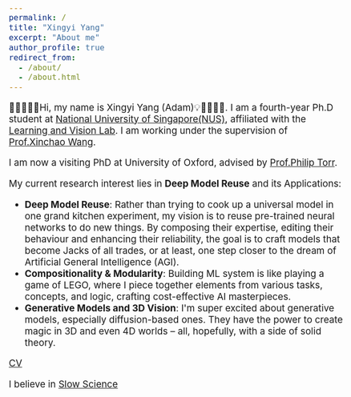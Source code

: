 ```yaml
---
permalink: /
title: "Xingyi Yang"
excerpt: "About me"
author_profile: true
redirect_from: 
  - /about/
  - /about.html
---
```


<style type="text/css">
  body{
  font-size: 14pt;
}
</style>

 🚀👨‍💻🥁💡Hi, my name is Xingyi Yang (Adam)💡🥁👨‍💻🚀. I am a fourth-year Ph.D student at [National University of Singapore(NUS)](https://www.nus.edu.sg/), affiliated with the [Learning and Vision Lab](http://www.lv-nus.org). I am working under the supervision of [Prof.Xinchao Wang](https://www.eng.nus.edu.sg/ece/staff/wang-xinchao/). 

 I am now a visiting PhD at University of Oxford, advised by [Prof.Philip Torr](https://www.robots.ox.ac.uk/~phst/).
 
My current research interest lies in **Deep Model Reuse** and its Applications:
- **Deep Model Reuse**: Rather than trying to cook up a universal model in one grand kitchen experiment, my vision is to reuse pre-trained neural networks to do new things. By composing their expertise, editing their behaviour and enhancing their reliability, the goal is to craft models that become Jacks of all trades, or at least, one step closer to the dream of Artificial General Intelligence (AGI).
- **Compositionality & Modularity**: Building ML system is like playing a game of LEGO, where I piece together elements from various tasks, concepts, and logic, crafting cost-effective AI masterpieces.
- **Generative Models and 3D Vision**:  I'm super excited about generative models, especially diffusion-based ones. They have the power to create magic in 3D and even 4D worlds – all, hopefully, with a side of solid theory. 

<!-- My work centers on generative models (especially diffusion-based), representation learning, trustworthy learning (emphasizing interpretability and robustness), and graph learning. -->
<!-- - Efficiency, that empowers the AI learn with minimum computation and data requirement.  -->
<!-- - Data Efficency. Focus on self-supervised & semi-supervised & weak-supervised learning or learning with synthesized data. -->

[CV](http://adamdad.github.io/files/Resume_Xingyi_Yang_202502.pdf)

I believe in [Slow Science](http://slow-science.org/)

